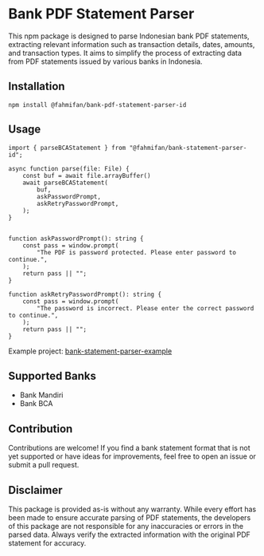 # Bank PDF Statement Parser

This npm package is designed to parse Indonesian bank PDF statements, extracting relevant information such as transaction details, dates, amounts, and transaction types. It aims to simplify the process of extracting data from PDF statements issued by various banks in Indonesia.

## Installation

```
npm install @fahmifan/bank-pdf-statement-parser-id
```

## Usage
```tsx
import { parseBCAStatement } from "@fahmifan/bank-statement-parser-id";

async function parse(file: File) {
    const buf = await file.arrayBuffer()
    await parseBCAStatement(
        buf,
        askPasswordPrompt,
        askRetryPasswordPrompt,
    );
}


function askPasswordPrompt(): string {
    const pass = window.prompt(
        "The PDF is password protected. Please enter password to continue.",
    );
    return pass || "";
}

function askRetryPasswordPrompt(): string {
    const pass = window.prompt(
        "The password is incorrect. Please enter the correct password to continue.",
    );
    return pass || "";
}
```

Example project: [bank-statement-parser-example](https://github.com/fahmifan/bank-statement-parser-example)

## Supported Banks

- Bank Mandiri
- Bank BCA

## Contribution

Contributions are welcome! If you find a bank statement format that is not yet supported or have ideas for improvements, feel free to open an issue or submit a pull request.

## Disclaimer

This package is provided as-is without any warranty. While every effort has been made to ensure accurate parsing of PDF statements, the developers of this package are not responsible for any inaccuracies or errors in the parsed data. Always verify the extracted information with the original PDF statement for accuracy.

